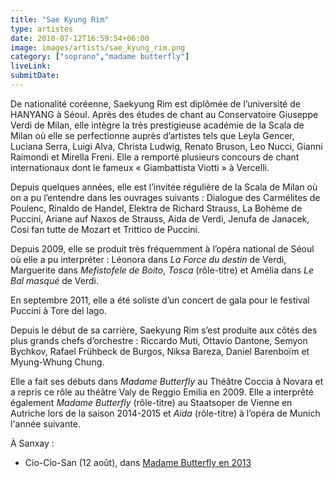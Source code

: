 ```yaml
---
title: "Sae Kyung Rim"
type: artistes
date: 2018-07-12T16:59:54+06:00
image: images/artists/sae_kyung_rim.png
category: ["soprano","madame butterfly"]
liveLink: 
submitDate: 
---
```


De nationalité coréenne, Saekyung Rim est diplômée de l’université de HANYANG à Séoul. Après des études de chant au Conservatoire Giuseppe Verdi de Milan, elle intègre la très prestigieuse académie de la Scala de Milan où elle se perfectionne auprès d’artistes tels que Leyla Gencer, Luciana Serra, Luigi Alva, Christa Ludwig, Renato Bruson, Leo Nucci, Gianni Raimondi et Mirella Freni. Elle a remporté plusieurs concours de chant internationaux dont le fameux « Giambattista Viotti » à Vercelli.

Depuis quelques années, elle est l’invitée régulière de la Scala de Milan où on a pu l’entendre dans les ouvrages suivants : Dialogue des Carmélites de Poulenc, Rinaldo de Handel, Elektra de Richard Strauss, La Bohème  de Puccini, Ariane auf Naxos de Strauss, Aida de Verdi, Jenufa de Janacek, Cosi fan tutte de Mozart et Trittico de Puccini. 

Depuis 2009, elle se produit très fréquemment à l’opéra national de Séoul où elle a pu interpréter : Léonora dans *La Force du destin* de Verdi, Marguerite dans *Mefistofele de Boito*, *Tosca* (rôle-titre) et Amélia dans *Le Bal masqué* de Verdi.

En septembre 2011, elle a été soliste d’un concert de gala pour le festival Puccini à Tore del lago.

Depuis le début de sa carrière, Saekyung Rim s’est produite aux côtés des plus grands chefs d’orchestre : Riccardo Muti, Ottavio Dantone, Semyon Bychkov, Rafael Frühbeck de Burgos, Niksa Bareza, Daniel Barenboïm et Myung-Whung Chung.

Elle a fait ses débuts dans *Madame Butterfly* au Théâtre Coccia à Novara et a repris ce rôle au théâtre Valy de Reggio Emilia en 2009. Elle a interprêté également *Madame Butterfly* (rôle-titre) au Staatsoper de Vienne en Autriche lors de la saison 2014-2015 et *Aïda* (rôle-titre) à l’opéra de Munich l'année suivante.



À Sanxay :
- Cio-Cio-San (12 août), dans [Madame Butterfly en 2013](/portfolio/2013_butterfly/)

